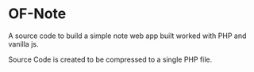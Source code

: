 # OF-Note

A source code to build a simple note web app built worked with PHP and vanilla js. 

Source Code is created to be compressed to a single PHP file.
